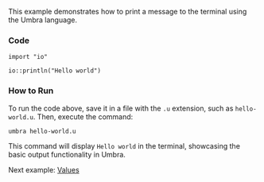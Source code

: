 This example demonstrates how to print a message to the terminal using the Umbra language.

### Code

```u title="hello-world.u" hl_lines="3"
import "io"

io::println("Hello world")
```

### How to Run

To run the code above, save it in a file with the `.u` extension, such as `hello-world.u`. Then, execute the command:

```sh
umbra hello-world.u
```

This command will display `Hello world` in the terminal, showcasing the basic output functionality in Umbra.

Next example: [Values](/examples/values)
